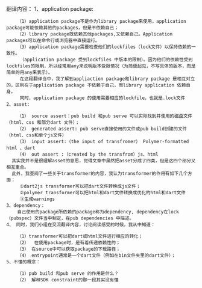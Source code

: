 翻译内容：
    1、application package:

        （1）application package不是作为library package来使用，application package可能依赖其他的packages，但是不依赖自己；
        （2）library package既依赖其他packages,又依赖自己。Application packages可以在命令行或浏览器中直接运行。
        （3）application package需要检查他们的lockfiles（lock文件）以保持依赖的一致性。
         （application package 受到lockfiles 中版本的限制）。因为他们的依赖性受到lockfiles的限制，所以经常用any来说明版本受限情况（为简便起见，不写具体的版本，而是简单的用any来表示）。
         在这段翻译当中，我了解到appliaction package和library package 是相互对立的，区别在于application package 不依赖于自己，而library application 依赖自身。
         同时，application package 的使用需要相应的lockfile，也就是.lock文件
    2、asset:

        （1）	source assert：pub build 和pub serve 可以实际找到并使用的磁盘文件（html、css 和部分dart 文件）；
        （2）	generated assert: pub serve直接使用的文件或pub build创建的文件（html、css和单个js文件）
        （3）	input assert:（the input of transfromer） Polymer-formatted html 、dart
        （4）	out assert :（created by the transfrom）js、html
      其实我并不是很理解asset的意思，觉得文章中虽然把asset分成了四类，但是这四个部分又相互重合。
      此外，我查阅了一些关于transformer的内容，我认为transformer的作用有如下几个方面：
         ①dart2js transformer可以把dart文件转换成js文件；
         ②polymer transformer可以把html和dart文件转换成优化的html和dart文件
         ③生成warnings
    3、dependency：
        自己使用的package所依赖的package称为dependency, dependency在lock（pubspec）文件当中制定，在pub dependencies 中描述。
    4、 同时，我们小组在交流翻译内容，讨论阅读感受的时候，我从中知道：

        （1）transformer可以把dart或html文件进行相应的转化；
        （2）  在使用package时，是有着传递依赖性的；
        （3） 在source中可以获取package的下载路径；
        （4） entrypoint通常是一个dart文件（例如在bin文件夹里的dart文件）；
    5、不懂的概念：

        （1）pub build 和pub serve 的作用是什么？
        （2） 解释SDK constraint的那一段其实没有懂
